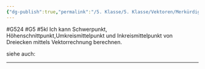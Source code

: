 ```yaml
---
{"dg-publish":true,"permalink":"/5. Klasse/5. Klasse/Vektoren/Merkürdige Punkte im Dreieck mittels Vektoren berechnen./"}
---
```


#G524 #G5 #5kl
Ich kann Schwerpunkt, Höhenschnittpunkt,Umkreismittelpunkt und Inkreismittelpunkt von Dreiecken mittels Vektorrechnung berechnen.

siehe auch:
___

